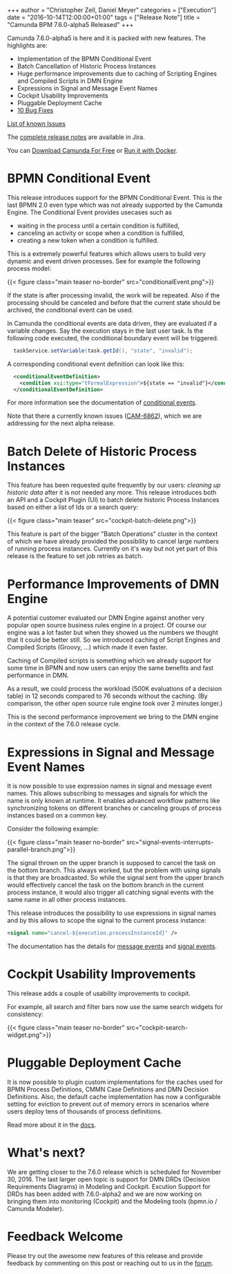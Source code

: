 +++
author = "Christopher Zell, Daniel Meyer"
categories = ["Execution"]
date = "2016-10-14T12:00:00+01:00"
tags = ["Release Note"]
title = "Camunda BPM 7.6.0-alpha5 Released"
+++

Camunda 7.6.0-alpha5 is here and it is packed with new features. The highlights are:

* Implementation of the BPMN Conditional Event
* Batch Cancellation of Historic Process Instances
* Huge performance improvements due to caching of Scripting Engines and Compiled Scripts in DMN Engine
* Expressions in Signal and Message Event Names
* Cockpit Usability Improvements
* Pluggable Deployment Cache
* [10 Bug Fixes](https://app.camunda.com/jira/issues/?jql=issuetype%20%3D%20%22Bug%20Report%22%20AND%20fixVersion%20%3D%207.6.0-alpha5)

[List of known Issues](https://app.camunda.com/jira/issues/?jql=affectedVersion%20%3D%207.6.0-alpha5)

The [complete release notes](https://app.camunda.com/jira/secure/ReleaseNote.jspa?projectId=10230&version=14692) are available in Jira.

You can [Download Camunda For Free](https://camunda.org/download/)
or [Run it with Docker](https://hub.docker.com/r/camunda/camunda-bpm-platform/).

<!--more-->
# BPMN Conditional Event 

This release introduces support for the BPMN Conditional Event. This is the last BPMN 2.0 even type which was not already supported by the Camunda Engine. The Conditional Event provides usecases such as

* waiting in the process until a certain condition is fulfilled,
* canceling an activity or scope when a condition is fulfilled,
* creating a new token when a condition is fulfilled.

This is a extremely powerful features which allows users to build very dynamic and event driven processes.
See for example the following process model:

{{< figure class="main teaser no-border" src="conditionalEvent.png">}}

If the state is after processing invalid, the work will be repeated. Also if the processing should be canceled and before that the current state should be archived, the conditional event can be used.

In Camunda the conditional events are data driven, they are evaluated if a variable changes.
Say the execution stays in the last user task. Is the following code executed, the conditional boundary event will be triggered.

```java
  taskService.setVariable(task.getId(), "state", "invalid");
```

A corresponding conditional event definition can look like this:

```xml
  <conditionalEventDefinition>
    <condition xsi:type="tFormalExpression">${state == "invalid"}</condition>
  </conditionalEventDefinition>
```

For more information see the documentation of [conditional events](https://docs.camunda.org/manual/develop/reference/bpmn20/events/conditional-events/).


Note that there a currently known issues ([CAM-6862](https://app.camunda.com/jira/browse/CAM-6862)), which we are addressing for the next alpha release.

# Batch Delete of Historic Process Instances

This feature has been requested quite frequently by our users: *cleaning up historic data* after it is not needed any more. This release introduces both an API and a Cockpit Plugin (UI) to batch delete historic Process Instances based on either a list of Ids or a search query:

{{< figure class="main teaser" src="cockpit-batch-delete.png">}}

This feature is part of the bigger "Batch Operations" cluster in the context of which we have already provided the possibility to cancel large numbers of running process instances. Currently on it's way but not yet part of this release is the feature to set job retries as batch.

# Performance Improvements of DMN Engine

A potential customer evaluated our DMN Engine against another very popular open source business rules engine in a project. Of course our engine was a lot faster but when they showed us the numbers we thought that it could be better still. So we introduced caching of Script Engines and Compiled Scripts (Groovy, …) which made it even faster.

Caching of Compiled scripts is something which we already support for some time in BPMN and now users can enjoy the same benefits and fast performance in DMN.

As a result, we could process the workload (500K evaluations of a decision table) in 12 seconds compared to 76 seconds without the caching. (By comparison, the other open source rule engine took over 2 minutes longer.)

This is the second performance improvement we bring to the DMN engine in the context of the 7.6.0 release cycle.

# Expressions in Signal and Message Event Names

It is now possible to use expression names in signal and message event names. This allows subscribing to messages and signals for which the name is only known at runtime. It enables advanced workflow patterns like synchronizing tokens on different branches or canceling groups of process instances based on a common key.

Consider the following example:

{{< figure class="main teaser no-border" src="signal-events-interrupts-parallel-branch.png">}}

The signal thrown on the upper branch is supposed to cancel the task on the bottom branch. This always worked, but the problem with using signals is that they are broadcasted. So while the signal sent from the upper branch would effectively cancel the task on the bottom branch in the current process instance, it would also trigger all catching signal events with the same name in all other process instances.

This release introduces the possibility to use expressions in signal names and by this allows to scope the signal to the current process instance:

```xml
<signal name="cancel-${execution.processInstanceId}" />
```

The documentation has the details for [message events](https://docs.camunda.org/manual/latest/reference/bpmn20/events/message-events/#expressions) and [signal events](https://docs.camunda.org/manual/latest/reference/bpmn20/events/signal-events/#expressions).

# Cockpit Usability Improvements

This release adds a couple of usability improvements to cockpit.

For example, all search and filter bars now use the same search widgets for consistency:

{{< figure class="main teaser no-border" src="cockpit-search-widget.png">}}

# Pluggable Deployment Cache

It is now possible to plugin custom implementations for the caches used for BPMN Process Definitions, CMMN Case Definitions and DMN Decision Definitions. Also, the default cache implementation has now a configurable setting for eviction to prevent out of memory errors in scenarios where users deploy tens of thousands of process definitions.

Read more about it in the [docs](https://docs.camunda.org/manual/latest/user-guide/process-engine/deployment-cache/).

# What's next?

We are getting closer to the 7.6.0 release which is scheduled for November 30, 2016. The last larger open topic is support for DMN DRDs (Decision Requirements Diagrams) in Modeling and Cockpit. Excution Support for DRDs has been added with 7.6.0-alpha2 and we are now working on bringing them into monitoring (Cockpit) and the Modeling tools (bpmn.io / Camunda Modeler).

# Feedback Welcome

Please try out the awesome new features of this release and provide feedback by commenting on this post or reaching out to us in the [forum](https://forum.camunda.org/).
